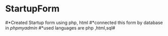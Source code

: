 # **StartupForm**
#*Created Startup form using php, html
#*connected this form by database in *phpmyadmin* 
#*used languages are php ,html,sql#
